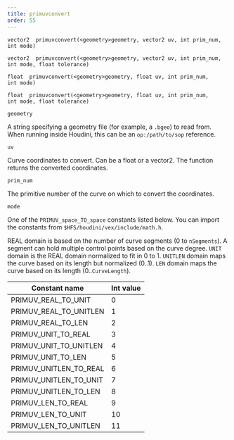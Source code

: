 ```yaml
---
title: primuvconvert
order: 55
---
```

`vector2  primuvconvert(<geometry>geometry, vector2 uv, int prim_num, int mode)`

`vector2  primuvconvert(<geometry>geometry, vector2 uv, int prim_num, int mode, float tolerance)`

`float  primuvconvert(<geometry>geometry, float uv, int prim_num, int mode)`

`float  primuvconvert(<geometry>geometry, float uv, int prim_num, int mode, float tolerance)`

`geometry`

A string specifying a geometry file (for example, a `.bgeo`) to read from. When running inside Houdini, this can be an `op:/path/to/sop` reference.

`uv`

Curve coordinates to convert. Can be a float or a vector2. The function returns the converted coordinates.

`prim_num`

The primitive number of the curve on which to convert the coordinates.

`mode`

One of the `PRIMUV_space_TO_space` constants listed below. You can import the constants from `$HFS/houdini/vex/include/math.h`.

REAL domain is based on the number of curve segments (0 to `nSegments`). A segment can hold multiple control points based on the curve degree. `UNIT` domain is the REAL domain normalized to fit in 0 to 1. `UNITLEN` domain maps the curve based on its length but normalized (0..1). `LEN` domain maps the curve based on its length (0..`CurveLength`).

| Constant name | Int value |
| --- | --- |
| PRIMUV_REAL_TO_UNIT | 0 |
| PRIMUV_REAL_TO_UNITLEN | 1 |
| PRIMUV_REAL_TO_LEN | 2 |
| PRIMUV_UNIT_TO_REAL | 3 |
| PRIMUV_UNIT_TO_UNITLEN | 4 |
| PRIMUV_UNIT_TO_LEN | 5 |
| PRIMUV_UNITLEN_TO_REAL | 6 |
| PRIMUV_UNITLEN_TO_UNIT | 7 |
| PRIMUV_UNITLEN_TO_LEN | 8 |
| PRIMUV_LEN_TO_REAL | 9 |
| PRIMUV_LEN_TO_UNIT | 10 |
| PRIMUV_LEN_TO_UNITLEN | 11 |
